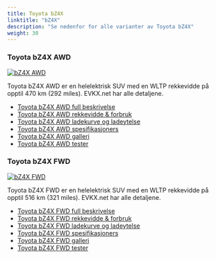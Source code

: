 ```yaml
---
title: Toyota bZ4X
linktitle: "bZ4X"
description: "Se nedenfor for alle varianter av Toyota bZ4X"
weight: 30
---
```

### Toyota bZ4X AWD

<a href="bz4x_awd/"><img src="https://media.evkx.net/multimedia/models/toyota/bz4x/bz4x_awd/main_1_st.jpg" class="img-fluid" alt="bZ4X AWD" ></a>

Toyota bZ4X AWD er en helelektrisk SUV med en WLTP rekkevidde på opptil 470 km (292 miles). EVKX.net har alle detaljene. 

- [Toyota bZ4X AWD full beskrivelse](bz4x_awd/)
- [Toyota bZ4X AWD rekkevidde & forbruk](bz4x_awd/rangeandconsumption/)
- [Toyota bZ4X AWD ladekurve og ladeytelse](bz4x_awd/chargingcurve/)
- [Toyota bZ4X AWD spesifikasjoners](bz4x_awd/specifications/)
- [Toyota bZ4X AWD galleri](bz4x_awd/gallery/)
- [Toyota bZ4X AWD tester](bz4x_awd/reviews/)

### Toyota bZ4X FWD

<a href="bz4x_fwd/"><img src="https://media.evkx.net/multimedia/models/toyota/bz4x/bz4x_fwd/main_1_st.jpg" class="img-fluid" alt="bZ4X FWD" ></a>

Toyota bZ4X FWD er en helelektrisk SUV med en WLTP rekkevidde på opptil 516 km (321 miles). EVKX.net har alle detaljene. 

- [Toyota bZ4X FWD full beskrivelse](bz4x_fwd/)
- [Toyota bZ4X FWD rekkevidde & forbruk](bz4x_fwd/rangeandconsumption/)
- [Toyota bZ4X FWD ladekurve og ladeytelse](bz4x_fwd/chargingcurve/)
- [Toyota bZ4X FWD spesifikasjoners](bz4x_fwd/specifications/)
- [Toyota bZ4X FWD galleri](bz4x_fwd/gallery/)
- [Toyota bZ4X FWD tester](bz4x_fwd/reviews/)

